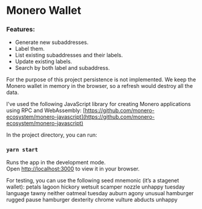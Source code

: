 # Monero Wallet

### Features:
- Generate new subaddresses.
- Label them.
- List existing subaddresses and their labels.
- Update existing labels.
- Search by both label and subaddress.

For the purpose of this project persistence is not implemented. 
We keep the Monero wallet in memory in the browser, so a refresh would destroy all the data.

I've used the following JavaScript library for creating Monero applications using RPC and WebAssembly:
[https://github.com/monero-ecosystem/monero-javascript](https://github.com/monero-ecosystem/monero-javascript)

In the project directory, you can run:

### `yarn start`

Runs the app in the development mode.\
Open [http://localhost:3000](http://localhost:3000) to view it in your browser.

For testing, you can use the following seed mnemonic (it’s a stagenet wallet):
petals lagoon hickory wetsuit scamper nozzle unhappy tuesday language tawny neither oatmeal tuesday auburn agony unusual hamburger rugged pause hamburger dexterity chrome vulture abducts unhappy
